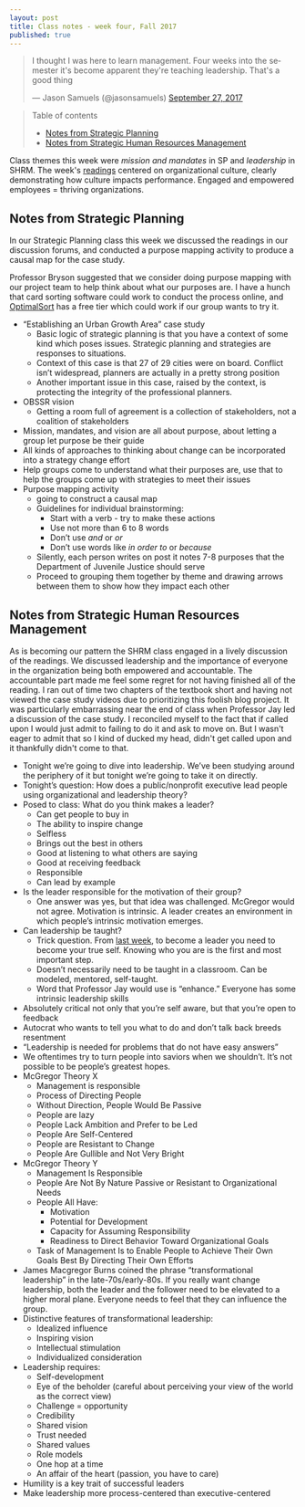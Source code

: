 ```yaml
---
layout: post
title: Class notes - week four, Fall 2017
published: true
---
```

<blockquote class="twitter-tweet" data-lang="en"><p lang="en" dir="ltr">I thought I was here to learn management. Four weeks into the semester it&#39;s become apparent they&#39;re teaching leadership. That&#39;s a good thing</p>&mdash; Jason Samuels (@jasonsamuels) <a href="https://twitter.com/jasonsamuels/status/913173955594395648?ref_src=twsrc%5Etfw">September 27, 2017</a></blockquote>
<script async src="//platform.twitter.com/widgets.js" charset="utf-8"></script>

> <span class="toc">Table of contents
> * [Notes from Strategic Planning](#notes-from-strategic-planning)
> * [Notes from Strategic Human Resources Management](#notes-from-strategic-human-resources-management)</span>

Class themes this week were _mission and mandates_ in SP and _leadership_ in SHRM. The week's [readings](/readings-wk-4-f17/) centered on organizational culture, clearly demonstrating how culture impacts performance. Engaged and empowered employees = thriving organizations.

## Notes from Strategic Planning

In our Strategic Planning class this week we discussed the readings in our discussion forums, and conducted a purpose mapping activity to produce a causal map for the case study.

Professor Bryson suggested that we consider doing purpose mapping with our project team to help think about what our purposes are. I have a hunch that card sorting software could work to conduct the process online, and [OptimalSort](https://www.optimalworkshop.com/optimalsort) has a free tier which could work if our group wants to try it.

* “Establishing an Urban Growth Area” case study
  * Basic logic of strategic planning is that you have a context of some kind which poses issues. Strategic planning and strategies are responses to situations.
  * Context of this case is that 27 of 29 cities were on board. Conflict isn’t widespread, planners are actually in a pretty strong position
  * Another important issue in this case, raised by the context, is protecting the integrity of the professional planners.
* OBSSR vision
  * Getting a room full of agreement is a collection of stakeholders, not a coalition of stakeholders
* Mission, mandates, and vision are all about purpose, about letting a group let purpose be their guide
* All kinds of approaches to thinking about change can be incorporated into a strategy change effort
* Help groups come to understand what their purposes are, use that to help the groups come up with strategies to meet their issues
* Purpose mapping activity
  * going to construct a causal map
  * Guidelines for individual brainstorming:
    * Start with a verb - try to make these actions
    * Use not more than 6 to 8 words
    * Don’t use _and_ or _or_
    * Don’t use words like _in order to_ or _because_
  * Silently, each person writes on post it notes 7-8 purposes that the Department of Juvenile Justice should serve
  * Proceed to grouping them together by theme and drawing arrows between them to show how they impact each other

## Notes from Strategic Human Resources Management

As is becoming our pattern the SHRM class engaged in a lively discussion of the readings. We discussed leadership and the importance of everyone in the organization being both empowered and accountable. The accountable part made me feel some regret for not having finished all of the reading. I ran out of time two chapters of the textbook short and having not viewed the case study videos due to prioritizing this foolish blog project. It was particularly embarrassing near the end of class when Professor Jay led a discussion of the case study. I reconciled myself to the fact that if called upon I would just admit to failing to do it and ask to move on. But I wasn't eager to admit that so I kind of ducked my head, didn't get called upon and it thankfully didn't come to that.

* Tonight we’re going to dive into leadership. We’ve been studying around the periphery of it but tonight we’re going to take it on directly.
* Tonight’s question: How does a public/nonprofit executive lead people using organizational and leadership theory?
* Posed to class: What do you think makes a leader?
  * Can get people to buy in
  * The ability to inspire change
  * Selfless
  * Brings out the best in others
  * Good at listening to what others are saying
  * Good at receiving feedback
  * Responsible
  * Can lead by example
* Is the leader responsible for the motivation of their group?
  * One answer was yes, but that idea was challenged. McGregor would not agree. Motivation is intrinsic. A leader creates an environment in which people’s intrinsic motivation emerges.
* Can leadership be taught?
  * Trick question. From [last week](/class-notes-wk3-f17), to become a leader you need to become your true self. Knowing who you are is the first and most important step.
  * Doesn’t necessarily need to be taught in a classroom. Can be modeled, mentored, self-taught.
  * Word that Professor Jay would use is “enhance.” Everyone has some intrinsic leadership skills
* Absolutely critical not only that you’re self aware, but that you’re open to feedback
* Autocrat who wants to tell you what to do and don’t talk back breeds resentment
* “Leadership is needed for problems that do not have easy answers”
* We oftentimes try to turn people into saviors when we shouldn’t. It’s not possible to be people’s greatest hopes.
* McGregor Theory X
  * Management is responsible
  * Process of Directing People
  * Without Direction, People Would Be Passive
  * People are lazy
  * People Lack Ambition and Prefer to be Led
  * People Are Self-Centered
  * People are Resistant to Change
  * People Are Gullible and Not Very Bright
* McGregor Theory Y
  * Management Is Responsible
  * People Are Not By Nature Passive or Resistant to Organizational Needs
  * People All Have:
    * Motivation
    * Potential for Development
    * Capacity for Assuming Responsibility
    * Readiness to Direct Behavior Toward Organizational Goals
  * Task of Management Is to Enable People to Achieve Their Own Goals Best By Directing Their Own Efforts
* James Macgregor Burns coined the phrase “transformational leadership” in the late-70s/early-80s. If you really want change leadership, both the leader and the follower need to be elevated to a higher moral plane. Everyone needs to feel that they can influence the group.
* Distinctive features of transformational leadership:
  * Idealized influence
  * Inspiring vision
  * Intellectual stimulation
  * Individualized consideration
* Leadership requires:
  * Self-development
  * Eye of the beholder (careful about perceiving your view of the world as the correct view)
  * Challenge = opportunity
  * Credibility
  * Shared vision
  * Trust needed
  * Shared values
  * Role models
  * One hop at a time
  * An affair of the heart (passion, you have to care)
* Humility is a key trait of successful leaders
* Make leadership more process-centered than executive-centered
